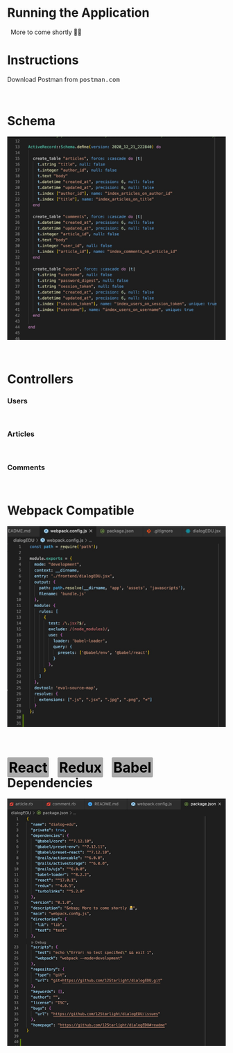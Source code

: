 # <strong>Running the Application</strong>
&nbsp;
More to come shortly 👨‍💻

# **Instructions**

Download Postman from <kbd>postman.com</kbd>


&nbsp;

# **Schema**

![alt text](./app/assets/images/Screen%20Shot%202020-12-21%20at%205.56.32%20PM.jpg "Schema")


&nbsp;

# **Controllers**


### **Users**

&nbsp;

### **Articles**

&nbsp;

### **Comments**

&nbsp;

# **Webpack Compatible** 

![alt text](app/assets/images/Screen%20Shot%202020-12-22%20at%205.10.36%20PM.jpg "Webpack file")

<br>

<h1><strong><span style="font-size:2rem; padding:3.5px; color:black; background:darkgrey; border-radius:3px">React</span> &nbsp; <span style="font-size:2rem; padding:3.5px; color:black; background:darkgrey; border-radius:3px">Redux</span> &nbsp; <span style="font-size:2rem; padding:3.5px; color:black; background:darkgrey; border-radius:3px">Babel</span> &nbsp; Dependencies </strong></h1>

![alt text](./app/assets/images/Screen%20Shot%202020-12-22%20at%205.16.50%20PM.jpg "Npm Dependencies")